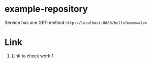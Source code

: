 # example-repository

Service has one GET-method `http://localhost:8080/hello?name=alex`

# Link

1. Link to check work [1](http://localhost:8080/hello?name=alex)